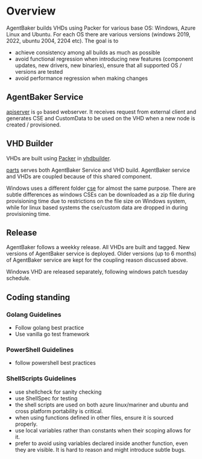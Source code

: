 # Overview

AgentBaker builds VHDs using Packer for various base OS: Windows, Azure Linux and Ubuntu. For each OS there are various versions (windows 2019, 2022, ubuntu 2004, 2204 etc). The goal is to

- achieve consistency among all builds as much as possible
- avoid functional regression when introducing new features (component updates, new drivers, new binaries), ensure that all supported OS / versions are tested
- avoid performance regression when making changes

## AgentBaker Service

[apiserver](../apiserver/) is `go` based webserver. It receives request from external client and generates CSE and CustomData to be used on the VHD when a new node is created / provisioned.

## VHD Builder

VHDs are built using [Packer](https://developer.hashicorp.com/packer/docs) in [vhdbuilder](../vhdbuilder/).


[parts](../parts/) serves both AgentBaker Service and VHD build. AgentBaker service and VHDs are coupled because of this shared component.

Windows uses a different folder [cse](../staging/cse/windows/) for almost the same purpose. There are subtle differences as windows CSEs can be downloaded as a zip file during provisioning time due to restrictions on the file size on Windows system, while for linux based systems the cse/custom data are dropped in during provisioning time.

## Release

AgentBaker follows a weekky release. All VHDs are built and tagged. New versions of AgentBaker service is deployed. Older versions (up to 6 months) of AgentBaker service are kept for the coupling reason discussed above.

Windows VHD are released separately, following windows patch tuesday schedule.

## Coding standing

### Golang Guidelines

- Follow golang best practice
- Use vanilla go test framework

### PowerShell Guidelines

- follow powershell best practices

### ShellScripts Guidelines

- use shellcheck for sanity checking
- use ShellSpec for testing
- the shell scripts are used on both azure linux/mariner and ubuntu and cross platform portability is critical.
- when using functions defined in other files, ensure it is sourced properly.
- use local variables rather than constants when their scoping allows for it.
- prefer to avoid using variables declared inside another function, even they are visible. It is hard to reason and might introduce subtle bugs.
